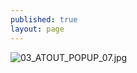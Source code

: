 ```yaml
---
published: true
layout: page
---
```

![03_ATOUT_POPUP_07.jpg]({{site.baseurl}}/data/images/3/atouts/03_ATOUT_POPUP_07.jpg)